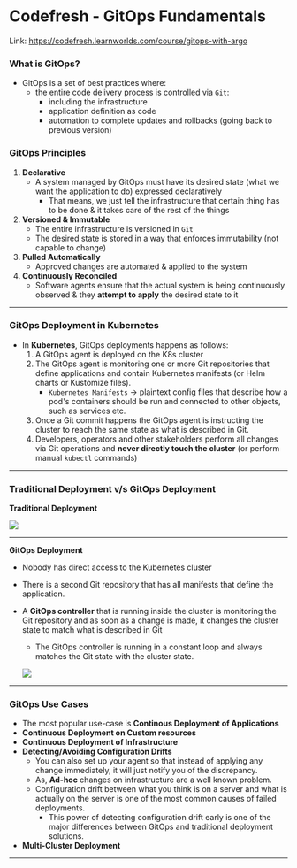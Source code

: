 # Codefresh - GitOps Fundamentals

Link: https://codefresh.learnworlds.com/course/gitops-with-argo

### What is GitOps?

- GitOps is a set of best practices where:
    - the entire code delivery process is controlled via `Git`:
        - including the infrastructure
        - application definition as code
        - automation to complete updates and rollbacks (going back to previous version)

### GitOps Principles

1. **Declarative**
    - A system managed by GitOps must have its desired state (what we want the application to do) expressed declaratively
        - That means, we just tell the infrastructure that certain thing has to be done & it takes care of the rest of the things
2. **Versioned & Immutable**
    - The entire infrastructure is versioned in `Git`
    - The desired state is stored in a way that enforces immutability (not capable to change)
3. **Pulled Automatically**
    - Approved changes are automated & applied to the system
4. **Continuously Reconciled**
    - Software agents ensure that the actual system is being continuously observed & they **attempt to apply** the desired state to it

---

### GitOps Deployment in Kubernetes

- In **Kubernetes**, GitOps deployments happens as follows:
    1. A GitOps agent is deployed on the K8s cluster
    2. The GitOps agent is monitoring one or more Git repositories that define applications and contain Kubernetes manifests (or Helm charts or Kustomize files).
        - `Kubernetes Manifests` → plaintext config files that describe how a pod's containers should be run and connected to other objects, such as services etc.
    3. Once a Git commit happens the GitOps agent is instructing the cluster to reach the same state as what is described in Git.
    4. Developers, operators and other stakeholders perform all changes via Git operations and **never directly touch the cluster** (or perform manual `kubectl` commands)

---

### Traditional Deployment v/s GitOps Deployment

**Traditional Deployment**

![](https://i.imgur.com/yfMdeT7.png)

---

**GitOps Deployment**

- Nobody has direct access to the Kubernetes cluster
- There is a second Git repository that has all manifests that define the application.
- A **GitOps controller** that is running inside the cluster is monitoring the Git repository and as soon as a change is made, it changes the cluster state to match what is described in Git
    - The GitOps controller is running in a constant loop and always matches the Git state with the cluster state.
    
    ![](https://i.imgur.com/z8M52YO.png)
    

---

### GitOps Use Cases

- The most popular use-case is **Continous Deployment of Applications**
- **Continuous Deployment on Custom resources**
- **Continuous Deployment of Infrastructure**
- **Detecting/Avoiding Configuration Drifts**
    - You can also set up your agent so that instead of applying any change immediately, it will just notify you of the discrepancy.
    - As, **Ad-hoc** changes on infrastructure are a well known problem.
    - Configuration drift between what you think is on a server and what is actually on the server is one of the most common causes of failed deployments.
        - This power of detecting configuration drift early is one of the major differences between GitOps and traditional deployment solutions.
- **Multi-Cluster Deployment**

---
